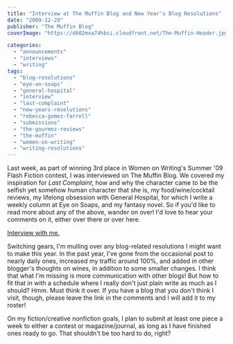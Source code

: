 ```yaml
---
title: "Interview at The Muffin Blog and New Year's Blog Resolutions"
date: "2009-12-29"
publisher: "The Muffin Blog"
coverImage: "https://d602mxa74hbsi.cloudfront.net/The-Muffin-Header.jpg"

categories:
  - "announcements"
  - "interviews"
  - "writing"
tags:
  - "blog-resolutions"
  - "eye-on-soaps"
  - "general-hospital"
  - "interview"
  - "last-complaint"
  - "new-years-resolutions"
  - "rebecca-gomez-farrell"
  - "submissions"
  - "the-gourmez-reviews"
  - "the-muffin"
  - "women-on-writing"
  - "writing-resolutions"
---
```


Last week, as part of winning 3rd place in Women on Writing's Summer '09 Flash Fiction contest, I was interviewed on The Muffin Blog. We covered my inspiration for _Last Complaint_, how and why the character came to be the selfish yet somehow human character that she is, my food/wine/cocktail reviews, my lifelong obsession with General Hospital, for which I write a weekly column at Eye on Soaps, and my fantasy novel. So if you'd like to read more about any of the above, wander on over! I'd love to hear your comments on it, either over there or over here.

[Interview with me.](http://www.wow-womenonwriting.com/2009/12/interview-with-rebecca-gomez-farrell.html)

Switching gears, I'm mulling over any blog-related resolutions I might want to make this year. In the past year, I've gone from the occasional post to nearly daily ones, increased my traffic around 100%, and added in other blogger's thoughts on wines, in addition to some smaller changes. I think that what I'm missing is more communication with other blogs! But how to fit that in with a schedule where I really don't just plain write as much as I should? Hmm. Must think it over. If you have a blog that you don't think I visit, though, please leave the link in the comments and I will add it to my roster!

On my fiction/creative nonfiction goals, I plan to submit at least one piece a week to either a contest or magazine/journal, as long as I have finished ones ready to go. That shouldn't be too hard to do, right?
